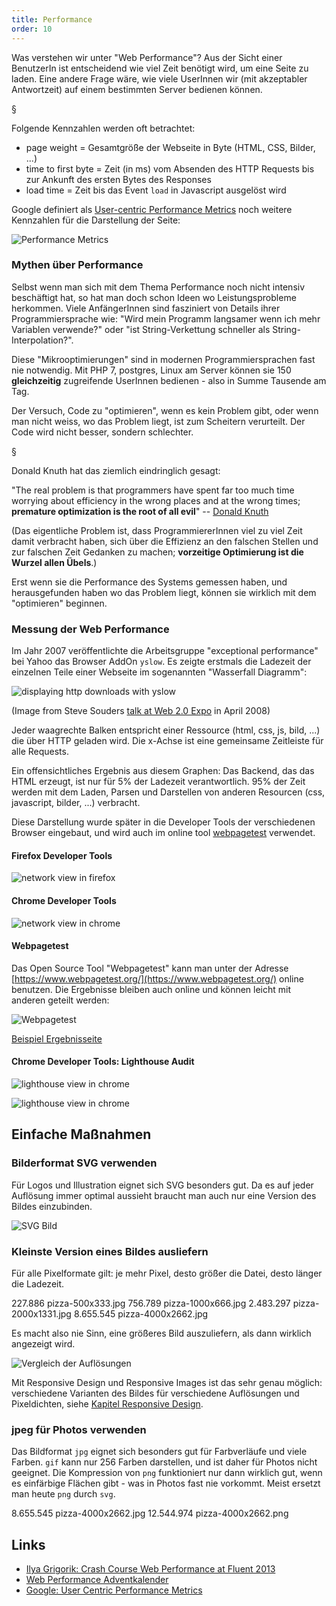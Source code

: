 ```yaml
---
title: Performance
order: 10
---
```


Was verstehen wir unter "Web Performance"? Aus der Sicht einer BenutzerIn
ist entscheidend wie viel Zeit benötigt wird, um eine Seite zu laden.
Eine andere Frage wäre, wie viele UserInnen wir (mit akzeptabler Antwortzeit)
auf einem bestimmten Server bedienen können.

§

Folgende Kennzahlen werden oft betrachtet:

* page weight = Gesamtgröße der Webseite in Byte (HTML, CSS, Bilder, ...)
* time to first byte = Zeit (in ms) vom Absenden des HTTP Requests bis zur Ankunft des ersten Bytes des Responses
* load time = Zeit bis das Event `load` in Javascript ausgelöst wird

Google definiert als [User-centric Performance Metrics](https://developers.google.com/web/fundamentals/performance/user-centric-performance-metrics) noch weitere Kennzahlen für die Darstellung der Seite:

![Performance Metrics](/images/perf-metrics-load-timeline.png)

### Mythen über Performance

Selbst wenn man sich mit dem Thema Performance noch nicht intensiv
beschäftigt hat, so hat man doch schon Ideen wo Leistungsprobleme herkommen.
Viele AnfängerInnen sind fasziniert von Details ihrer Programmiersprache wie:
"Wird mein Programm langsamer wenn ich mehr Variablen verwende?"
oder "ist String-Verkettung schneller als String-Interpolation?".

Diese "Mikrooptimierungen" sind in modernen Programmiersprachen fast nie
notwendig. Mit PHP 7, postgres, Linux am Server können sie 150 **gleichzeitig**
zugreifende UserInnen bedienen - also in Summe Tausende am Tag.

Der Versuch, Code zu "optimieren", wenn es kein Problem gibt, oder
wenn man nicht weiss, wo das Problem liegt, ist zum Scheitern verurteilt.
Der Code wird nicht besser, sondern schlechter.

§

Donald Knuth hat das ziemlich eindringlich gesagt:

"The real problem is that programmers have spent far too much time worrying about efficiency in the wrong places and at the wrong times; **premature optimization is the root of all evil**" -- [Donald Knuth](https://en.wikiquote.org/wiki/Donald_Knuth#Computer_Programming_as_an_Art_.281974.29)

(Das eigentliche Problem ist, dass ProgrammiererInnen viel zu viel Zeit damit verbracht haben, sich über die Effizienz an den falschen Stellen und zur falschen Zeit Gedanken zu machen; **vorzeitige Optimierung ist die Wurzel allen Übels**.)

Erst wenn sie die Performance des Systems gemessen haben,
und herausgefunden haben wo das Problem liegt, können sie wirklich
mit dem "optimieren" beginnen.

### Messung der Web Performance

Im Jahr 2007 veröffentlichte die Arbeitsgruppe "exceptional performance" bei Yahoo
das Browser AddOn `yslow`. Es zeigte erstmals die Ladezeit der einzelnen Teile
einer Webseite im sogenannten "Wasserfall Diagramm":

![displaying http downloads with yslow](/images/network-souders-2008.png)

(Image from Steve Souders [talk at Web 2.0 Expo](http://www.web2expo.com/webexsf2008/public/schedule/detail/3321) in April 2008)

Jeder waagrechte Balken entspricht einer Ressource (html, css, js, bild, ...)
die über HTTP geladen wird. Die x-Achse ist eine gemeinsame Zeitleiste für alle
Requests.

Ein offensichtliches Ergebnis aus diesem Graphen: Das Backend,
das das HTML erzeugt,
ist nur für 5% der Ladezeit verantwortlich. 95% der Zeit
werden mit dem Laden, Parsen und Darstellen von anderen Resourcen
(css, javascript, bilder, ...) verbracht.

Diese Darstellung wurde später in die Developer Tools der verschiedenen
Browser eingebaut, und wird auch im online tool
[webpagetest](https://webpagetest.org/) verwendet.

#### Firefox Developer Tools

![network view in firefox](/images/network-view-firefox.png)

#### Chrome Developer Tools

![network view in chrome](/images/network-view-chrome.png)

#### Webpagetest

Das Open Source Tool "Webpagetest" kann man unter der Adresse
[https://www.webpagetest.org/](https://www.webpagetest.org/)
online benutzen. Die Ergebnisse bleiben auch online und können
leicht mit anderen geteilt werden:

![Webpagetest](/images/webpagetest.org.png)

[Beispiel Ergebnisseite](https://www.webpagetest.org/result/180505_EK_1420fed93949da8afd2e6cba277019bd/)

#### Chrome Developer Tools: Lighthouse Audit

![lighthouse view in chrome](/images/chrome-lighthouse.png)

![lighthouse view in chrome](/images/chrome-lighthouse-2.png)

## Einfache Maßnahmen

### Bilderformat SVG verwenden

Für Logos und Illustration eignet sich SVG besonders gut. Da
es auf jeder Auflösung immer optimal aussieht braucht man
auch nur eine Version des Bildes einzubinden.

![SVG Bild](/images/shapes.svg)

### Kleinste Version eines Bildes ausliefern

Für alle Pixelformate gilt: je mehr Pixel, desto größer die Datei, desto länger
die Ladezeit.

<plain>
    227.886 pizza-500x333.jpg
    756.789 pizza-1000x666.jpg
  2.483.297 pizza-2000x1331.jpg
  8.655.545 pizza-4000x2662.jpg
</plain>

Es macht also nie Sinn, eine größeres Bild auszuliefern, als
dann wirklich angezeigt wird.

![Vergleich der Auflösungen](/images/resolutions.jpg)

Mit Responsive Design und Responsive Images ist das sehr genau möglich:
verschiedene Varianten
des Bildes für verschiedene Auflösungen und Pixeldichten, siehe
[Kapitel Responsive Design](/css-layout/responsive/index.html#slide-9).

### jpeg für Photos verwenden

Das Bildformat `jpg` eignet sich besonders gut für Farbverläufe und viele Farben.
`gif` kann nur 256 Farben darstellen, und ist daher für Photos nicht geeignet.
Die Kompression von `png` funktioniert nur dann wirklich gut, wenn es einfärbige
Flächen gibt - was in Photos fast nie vorkommt. Meist ersetzt man heute `png` durch
`svg`.

<plain>
  8.655.545  pizza-4000x2662.jpg
 12.544.974  pizza-4000x2662.png
</plain>

## Links

* [Ilya Grigorik: Crash Course Web Performance at Fluent 2013](https://www.youtube.com/watch?v=7gtf47D_bu0&list=PLS3jzvALRSe6uP9gVfXLCG6nWo7M0hAJY)
* [Web Performance Adventkalender](https://calendar.perfplanet.com/)
* [Google: User Centric Performance Metrics](https://developers.google.com/web/fundamentals/performance/user-centric-performance-metrics)
